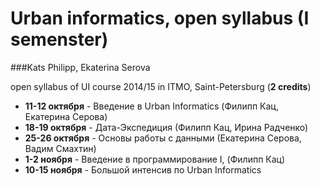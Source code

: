 Urban informatics, open syllabus (I semenster)
=====================
###Kats Philipp, Ekaterina Serova

open syllabus of UI course 2014/15 in ITMO, Saint-Petersburg
(**2 credits**)

 - **11-12 октября** - Введение в Urban Informatics (Филипп Кац, Екатерина Серова)
 - **18-19 октября** - Дата-Экспедиция (Филипп Кац, Ирина Радченко)
 - **25-26 октября** -  Основы работы с данными (Екатерина Серова, Вадим Смахтин)
 - **1-2 ноября** - Введение в программирование I, (Филипп Кац)
 - **10-15 ноября** - Большой интенсив по Urban Informatics
